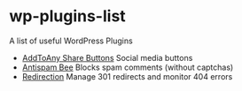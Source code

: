 # wp-plugins-list

A list of useful WordPress Plugins

* [AddToAny Share Buttons](https://pt.wordpress.org/plugins/add-to-any/) Social media buttons
* [Antispam Bee](https://pt.wordpress.org/plugins/antispam-bee/) Blocks spam comments (without captchas)
* [Redirection](https://pt.wordpress.org/plugins/redirection/) Manage 301 redirects and monitor 404 errors
